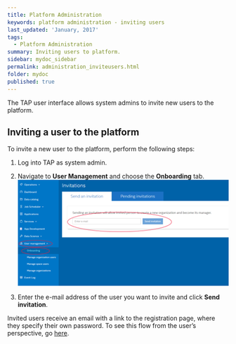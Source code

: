 ```yaml
---
title: Platform Administration
keywords: platform administration - inviting users
last_updated: 'January, 2017'
tags:
  - Platform Administration
summary: Inviting users to platform. 
sidebar: mydoc_sidebar
permalink: administration_inviteusers.html
folder: mydoc
published: true
---
```


The TAP user interface allows system admins to invite new users to the platform.

## Inviting a user to the platform

To invite a new user to the platform, perform the following steps:

1. Log into TAP as system admin.

9. Navigate to **User Management** and choose the **Onboarding** tab. 
![](/images/Onboard_Invite_User_v7_Crpd.png)

9. Enter the e-mail address of the user you want to invite and click **Send invitation**.

Invited users receive an email with a link to the registration page, where they specify their own password. To see this flow from the user’s perspective, go [here](/Account-Access/acctaccess_accessing.md).

